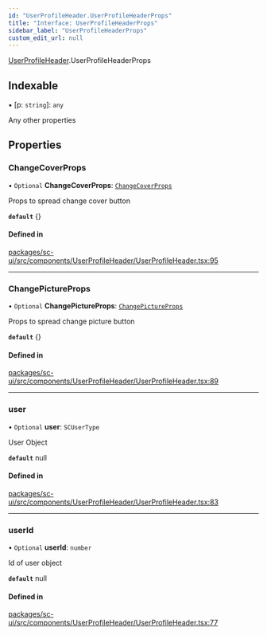 ```yaml
---
id: "UserProfileHeader.UserProfileHeaderProps"
title: "Interface: UserProfileHeaderProps"
sidebar_label: "UserProfileHeaderProps"
custom_edit_url: null
---
```


[UserProfileHeader](../modules/UserProfileHeader.md).UserProfileHeaderProps

## Indexable

▪ [p: `string`]: `any`

Any other properties

## Properties

### ChangeCoverProps

• `Optional` **ChangeCoverProps**: [`ChangeCoverProps`](ChangeCover.ChangeCoverProps.md)

Props to spread change cover button

**`default`** {}

#### Defined in

[packages/sc-ui/src/components/UserProfileHeader/UserProfileHeader.tsx:95](https://github.com/selfcommunity/community-ui/blob/67100aa/packages/sc-ui/src/components/UserProfileHeader/UserProfileHeader.tsx#L95)

___

### ChangePictureProps

• `Optional` **ChangePictureProps**: [`ChangePictureProps`](ChangePicture.ChangePictureProps.md)

Props to spread change picture button

**`default`** {}

#### Defined in

[packages/sc-ui/src/components/UserProfileHeader/UserProfileHeader.tsx:89](https://github.com/selfcommunity/community-ui/blob/67100aa/packages/sc-ui/src/components/UserProfileHeader/UserProfileHeader.tsx#L89)

___

### user

• `Optional` **user**: `SCUserType`

User Object

**`default`** null

#### Defined in

[packages/sc-ui/src/components/UserProfileHeader/UserProfileHeader.tsx:83](https://github.com/selfcommunity/community-ui/blob/67100aa/packages/sc-ui/src/components/UserProfileHeader/UserProfileHeader.tsx#L83)

___

### userId

• `Optional` **userId**: `number`

Id of user object

**`default`** null

#### Defined in

[packages/sc-ui/src/components/UserProfileHeader/UserProfileHeader.tsx:77](https://github.com/selfcommunity/community-ui/blob/67100aa/packages/sc-ui/src/components/UserProfileHeader/UserProfileHeader.tsx#L77)
